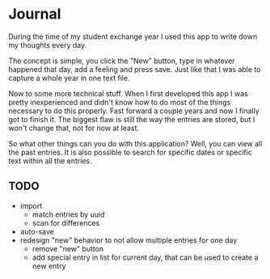 # Journal

During the time of my student exchange year I used this app to write down my thoughts every day.

The concept is simple, you click the "New" button, type in whatever happened that day, add a feeling and press save. Just like that I was able to capture a whole year in one text file.

Now to some more technical stuff. When I first developed this app I was pretty inexperienced and didn't know how to do most of the things necessary to do this properly. Fast forward a couple years and now I finally got to finish it. The biggest flaw is still the way the entries are stored, but I won't change that, not for now at least.

So what other things can you do with this application? Well, you can view all the past entries. It is also possible to search for specific dates or specific text within all the entries.

## TODO

- import
    - match entries by uuid
    - scan for differences
- auto-save
- redesign "new" behavior to not allow multiple entries for one day
    - remove "new" button
    - add special entry in list for current day, that can be used to create a new entry
